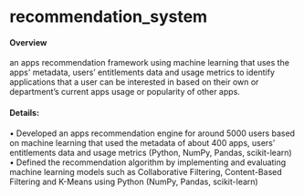 # recommendation_system
#### Overview
an apps recommendation framework using machine learning that uses the apps' metadata, users’ entitlements data and usage metrics to identify applications that a user can be interested in based on their own or department’s current apps usage or popularity of other apps.

#### Details:
• Developed an apps recommendation engine for around 5000 users based on machine learning that used the
metadata of about 400 apps, users’ entitlements data and usage metrics (Python, NumPy, Pandas, scikit-learn) <br>
• Defined the recommendation algorithm by implementing and evaluating machine learning models such as
Collaborative Filtering, Content-Based Filtering and K-Means using Python (NumPy, Pandas, scikit-learn)
